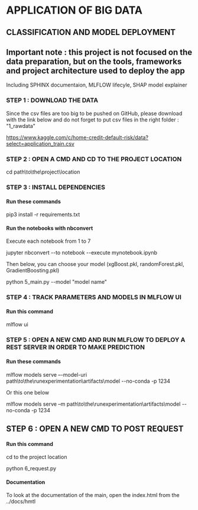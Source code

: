 # APPLICATION OF BIG DATA

## CLASSIFICATION AND MODEL DEPLOYMENT

## Important note : this project is not focused on the data preparation, but on the tools, frameworks and project architecture used to deploy the app

Including SPHINX documentaion, MLFLOW lifecyle, SHAP model explainer

### STEP 1 : DOWNLOAD THE DATA

Since the csv files are too big to be pushed on GitHub, please download with the link below and do not forget to put csv files in the right folder : "1_rawdata"

<https://www.kaggle.com/c/home-credit-default-risk/data?select=application_train.csv>

### STEP 2 : OPEN A CMD AND CD TO THE PROJECT LOCATION

cd path\to\the\project\location

### STEP 3 : INSTALL DEPENDENCIES

#### Run these commands

pip3 install -r requirements.txt

#### Run the notebooks with nbconvert

Execute each notebook  from 1 to 7

jupyter nbconvert --to notebook --execute mynotebook.ipynb

Then below, you can choose your model (xgBoost.pkl, randomForest.pkl, GradientBoosting.pkl)

python 5_main.py --model "model name"

### STEP 4 : TRACK PARAMETERS AND MODELS IN MLFLOW UI

#### Run this command

mlflow ui

### STEP 5 : OPEN A NEW CMD AND RUN MLFLOW TO DEPLOY A REST SERVER IN ORDER TO MAKE PREDICTION

#### Run these commands

mlflow models serve –-model-uri path\to\the\runexperimentation\artifacts\model --no-conda -p 1234

Or this one below

mlflow models serve –m path\to\the\runexperimentation\artifacts\model --no-conda -p 1234

## STEP 6 : OPEN A NEW CMD TO POST REQUEST

#### Run this command

cd to the project location 

python 6_request.py

#### Documentation

To look at the documentation of the main, open the index.html from the ../docs/hmtl